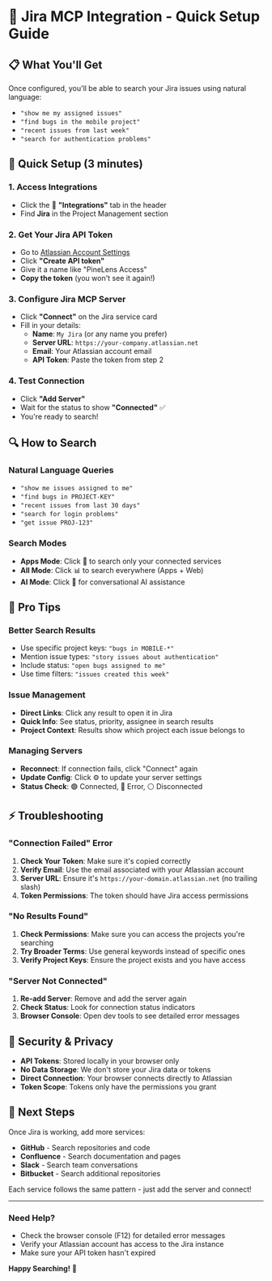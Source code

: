 # 🎫 **Jira MCP Integration - Quick Setup Guide**

## 📋 **What You'll Get**

Once configured, you'll be able to search your Jira issues using natural language:
- `"show me my assigned issues"`
- `"find bugs in the mobile project"`
- `"recent issues from last week"`
- `"search for authentication problems"`

## 🚀 **Quick Setup (3 minutes)**

### 1. **Access Integrations**
- Click the 🔗 **"Integrations"** tab in the header
- Find **Jira** in the Project Management section

### 2. **Get Your Jira API Token**
- Go to [Atlassian Account Settings](https://id.atlassian.com/manage-profile/security/api-tokens)
- Click **"Create API token"**
- Give it a name like "PineLens Access"
- **Copy the token** (you won't see it again!)

### 3. **Configure Jira MCP Server**
- Click **"Connect"** on the Jira service card
- Fill in your details:
  - **Name**: `My Jira` (or any name you prefer)
  - **Server URL**: `https://your-company.atlassian.net`
  - **Email**: Your Atlassian account email
  - **API Token**: Paste the token from step 2

### 4. **Test Connection**
- Click **"Add Server"**
- Wait for the status to show **"Connected"** ✅
- You're ready to search!

## 🔍 **How to Search**

### **Natural Language Queries**
- `"show me issues assigned to me"`
- `"find bugs in PROJECT-KEY"`
- `"recent issues from last 30 days"`
- `"search for login problems"`
- `"get issue PROJ-123"`

### **Search Modes**
- **Apps Mode**: Click 📱 to search only your connected services
- **All Mode**: Click 📊 to search everywhere (Apps + Web)
- **AI Mode**: Click 🤖 for conversational AI assistance

## 🎯 **Pro Tips**

### **Better Search Results**
- Use specific project keys: `"bugs in MOBILE-*"`
- Mention issue types: `"story issues about authentication"`
- Include status: `"open bugs assigned to me"`
- Use time filters: `"issues created this week"`

### **Issue Management**
- **Direct Links**: Click any result to open it in Jira
- **Quick Info**: See status, priority, assignee in search results
- **Project Context**: Results show which project each issue belongs to

### **Managing Servers**
- **Reconnect**: If connection fails, click "Connect" again
- **Update Config**: Click ⚙️ to update your server settings
- **Status Check**: 🟢 Connected, 🔴 Error, ⚪ Disconnected

## ⚡ **Troubleshooting**

### **"Connection Failed" Error**
1. **Check Your Token**: Make sure it's copied correctly
2. **Verify Email**: Use the email associated with your Atlassian account
3. **Server URL**: Ensure it's `https://your-domain.atlassian.net` (no trailing slash)
4. **Token Permissions**: The token should have Jira access permissions

### **"No Results Found"**
1. **Check Permissions**: Make sure you can access the projects you're searching
2. **Try Broader Terms**: Use general keywords instead of specific ones
3. **Verify Project Keys**: Ensure the project exists and you have access

### **"Server Not Connected"**
1. **Re-add Server**: Remove and add the server again
2. **Check Status**: Look for connection status indicators
3. **Browser Console**: Open dev tools to see detailed error messages

## 🔐 **Security & Privacy**

- **API Tokens**: Stored locally in your browser only
- **No Data Storage**: We don't store your Jira data or tokens
- **Direct Connection**: Your browser connects directly to Atlassian
- **Token Scope**: Tokens only have the permissions you grant

## 🎉 **Next Steps**

Once Jira is working, add more services:
- **GitHub** - Search repositories and code
- **Confluence** - Search documentation and pages
- **Slack** - Search team conversations
- **Bitbucket** - Search additional repositories

Each service follows the same pattern - just add the server and connect!

---

### **Need Help?**
- Check the browser console (F12) for detailed error messages
- Verify your Atlassian account has access to the Jira instance
- Make sure your API token hasn't expired

**Happy Searching!** 🎯
